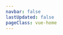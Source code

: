 ```yaml
---
navbar: false
lastUpdated: false
pageClass: vue-home 
---
```

<ClientOnly>
  <Vue-Home/>
</ClientOnly>
